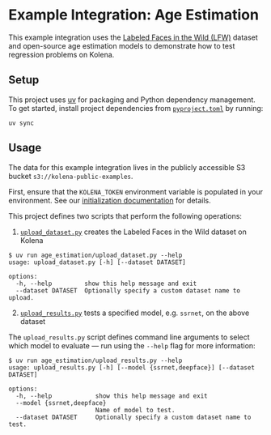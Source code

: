 # Example Integration: Age Estimation

This example integration uses the [Labeled Faces in the Wild (LFW)](http://vis-www.cs.umass.edu/lfw/) dataset and
open-source age estimation models to demonstrate how to test regression problems on Kolena.

## Setup

This project uses [uv](https://docs.astral.sh/uv/) for packaging and Python dependency management. To get started,
install project dependencies from [`pyproject.toml`](./pyproject.toml) by running:

```shell
uv sync
```

## Usage

The data for this example integration lives in the publicly accessible S3 bucket `s3://kolena-public-examples`.

First, ensure that the `KOLENA_TOKEN` environment variable is populated in your environment. See our
[initialization documentation](https://docs.kolena.com/installing-kolena/#initialization) for details.

This project defines two scripts that perform the following operations:

1. [`upload_dataset.py`](age_estimation/upload_dataset.py) creates the Labeled Faces in the Wild dataset on Kolena

```shell
$ uv run age_estimation/upload_dataset.py --help
usage: upload_dataset.py [-h] [--dataset DATASET]

options:
  -h, --help         show this help message and exit
  --dataset DATASET  Optionally specify a custom dataset name to upload.
```

2. [`upload_results.py`](age_estimation/upload_results.py) tests a specified model, e.g. `ssrnet`, on the above dataset

The `upload_results.py` script defines command line arguments to select which model to evaluate — run using the
`--help` flag for more information:

```shell
$ uv run age_estimation/upload_results.py --help
usage: upload_results.py [-h] [--model {ssrnet,deepface}] [--dataset DATASET]

options:
  -h, --help            show this help message and exit
  --model {ssrnet,deepface}
                        Name of model to test.
  --dataset DATASET     Optionally specify a custom dataset name to test.
```
